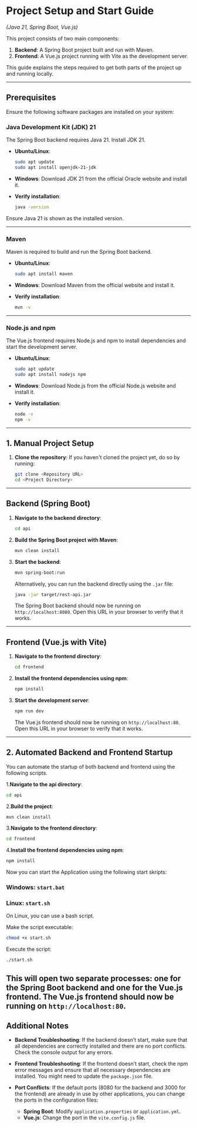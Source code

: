 # Project Setup and Start Guide
*(Java 21, Spring Boot, Vue.js)*

This project consists of two main components:
1. **Backend**: A Spring Boot project built and run with Maven.
2. **Frontend**: A Vue.js project running with Vite as the development server.

This guide explains the steps required to get both parts of the project up and running locally.

---

## Prerequisites

Ensure the following software packages are installed on your system:

### Java Development Kit (JDK) 21

The Spring Boot backend requires Java 21. Install JDK 21.

- **Ubuntu/Linux**:
  ```bash
  sudo apt update
  sudo apt install openjdk-21-jdk
  ```

- **Windows**:
  Download JDK 21 from the official Oracle website and install it.

- **Verify installation**:
  ```bash
  java -version
  ```

Ensure Java 21 is shown as the installed version.

---

### Maven

Maven is required to build and run the Spring Boot backend.

- **Ubuntu/Linux**:
  ```bash
  sudo apt install maven
  ```

- **Windows**:
  Download Maven from the official website and install it.

- **Verify installation**:
  ```bash
  mvn -v
  ```

---

### Node.js and npm

The Vue.js frontend requires Node.js and npm to install dependencies and start the development server.

- **Ubuntu/Linux**:
  ```bash
  sudo apt update
  sudo apt install nodejs npm
  ```

- **Windows**:
  Download Node.js from the official Node.js website and install it.

- **Verify installation**:
  ```bash
  node -v
  npm -v
  ```

---

## 1. Manual Project Setup

1. **Clone the repository**:
   If you haven't cloned the project yet, do so by running:
   ```bash
   git clone <Repository URL>
   cd <Project Directory>
   ```

---

## Backend (Spring Boot)

1. **Navigate to the backend directory**:
   ```bash
   cd api
   ```

2. **Build the Spring Boot project with Maven**:
   ```bash
   mvn clean install
   ```

3. **Start the backend**:
   ```bash
   mvn spring-boot:run
   ```

   Alternatively, you can run the backend directly using the `.jar` file:
   ```bash
   java -jar target/rest-api.jar
   ```

   The Spring Boot backend should now be running on `http://localhost:8080`. Open this URL in your browser to verify that it works.

---

## Frontend (Vue.js with Vite)

1. **Navigate to the frontend directory**:
   ```bash
   cd frontend
   ```

2. **Install the frontend dependencies using npm**:
   ```bash
   npm install
   ```

3. **Start the development server**:
   ```bash
   npm run dev
   ```

   The Vue.js frontend should now be running on `http://localhost:80`. Open this URL in your browser to verify that it works.

---

## 2. Automated Backend and Frontend Startup

You can automate the startup of both backend and frontend using the following scripts.

1.**Navigate to the api directory**:
   ```bash
   cd api
   ```

2.**Build the project**:
   ```bash
   mvn clean install
   ```
3.**Navigate to the frontend directory**:
   ```bash
   cd frontend
   ```

4.**Install the frontend dependencies using npm**:
   ```bash
   npm install
   ```
Now you can start the Application using the following start skripts: 

### Windows: `start.bat`

### Linux: `start.sh`

On Linux, you can use a bash script. 


Make the script executable:

```bash
chmod +x start.sh
```

Execute the script:

```bash
./start.sh
```

This will open two separate processes: one for the Spring Boot backend and one for the Vue.js frontend.
The Vue.js frontend should now be running on `http://localhost:80`.
---

## Additional Notes

- **Backend Troubleshooting**: If the backend doesn’t start, make sure that all dependencies are correctly installed and there are no port conflicts. Check the console output for any errors.

- **Frontend Troubleshooting**: If the frontend doesn’t start, check the npm error messages and ensure that all necessary dependencies are installed. You might need to update the `package.json` file.

- **Port Conflicts**: If the default ports (8080 for the backend and 3000 for the frontend) are already in use by other applications, you can change the ports in the configuration files:
    - **Spring Boot**: Modify `application.properties` or `application.yml`.
    - **Vue.js**: Change the port in the `vite.config.js` file.
